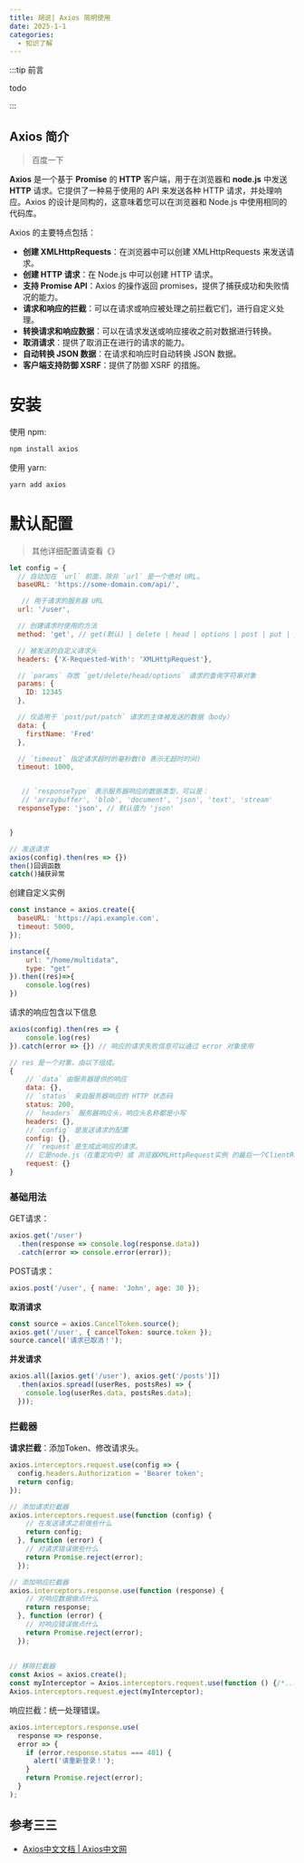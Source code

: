 ```yaml
---
title: 胡说| Axios 简明使用
date: 2025-1-1
categories: 
  - 知识了解
---
```


:::tip 前言

todo

:::

## Axios 简介

> 百度一下

**Axios** 是一个基于 **Promise** 的 **HTTP** 客户端，用于在浏览器和 **node.js** 中发送 **HTTP** 请求。它提供了一种易于使用的 API 来发送各种 HTTP 请求，并处理响应。Axios 的设计是同构的，这意味着您可以在浏览器和 Node.js 中使用相同的代码库。

Axios 的主要特点包括：

- **创建 XMLHttpRequests**：在浏览器中可以创建 XMLHttpRequests 来发送请求。
- **创建 HTTP 请求**：在 Node.js 中可以创建 HTTP 请求。
- **支持 Promise API**：Axios 的操作返回 promises，提供了捕获成功和失败情况的能力。
- **请求和响应的拦截**：可以在请求或响应被处理之前拦截它们，进行自定义处理。
- **转换请求和响应数据**：可以在请求发送或响应接收之前对数据进行转换。
- **取消请求**：提供了取消正在进行的请求的能力。
- **自动转换 JSON 数据**：在请求和响应时自动转换 JSON 数据。
- **客户端支持防御 XSRF**：提供了防御 XSRF 的措施。



# 安装

使用 npm:

```bash
npm install axios
```

使用 yarn:

```bash
yarn add axios
```



# 默认配置

> 其他详细配置请查看《》

```javascript
let config = {
  // 自动加在 `url` 前面，除非 `url` 是一个绝对 URL。
  baseURL: 'https://some-domain.com/api/',

   // 用于请求的服务器 URL
  url: '/user',

  // 创建请求时使用的方法
  method: 'get', // get(默认) | delete | head | options | post | put | patch

  // 被发送的自定义请求头
  headers: {'X-Requested-With': 'XMLHttpRequest'},

  // `params` 存放 `get/delete/head/options` 请求的查询字符串对象
  params: {
    ID: 12345
  },

  // 仅适用于 `post/put/patch` 请求的主体被发送的数据（body）
  data: {
    firstName: 'Fred'
  },

  // `timeout` 指定请求超时的毫秒数(0 表示无超时时间)
  timeout: 1000,


   // `responseType` 表示服务器响应的数据类型，可以是：
   // 'arraybuffer', 'blob', 'document', 'json', 'text', 'stream'
  responseType: 'json', // 默认值为 'json'


}

// 发送请求
axios(config).then(res => {})
then()回调函数
catch()捕获异常
```



创建自定义实例

```javascript
const instance = axios.create({
  baseURL: 'https://api.example.com',
  timeout: 5000,
});

instance({
    url: "/home/multidata",
    type: "get"
}).then((res)=>{
    console.log(res)
})
```

请求的响应包含以下信息

```js
axios(config).then(res => {
    console.log(res)
}).catch(error => {}) // 响应的请求失败信息可以通过 error 对象使用

// res 是一个对象，由以下组成。
{
    // `data` 由服务器提供的响应
    data: {},
    // `status` 来自服务器响应的 HTTP 状态码
    status: 200,
    // `headers` 服务器响应头，响应头名称都是小写
    headers: {},
    // `config` 是发送请求的配置
    config: {},
    // `request`是生成此响应的请求。
    // 它是node.js（在重定向中）或 浏览器XMLHttpRequest实例 的最后一个ClientRequest请求实例
    request: {}
}
```



### 基础用法
GET请求：  
```javascript
axios.get('/user')
  .then(response => console.log(response.data))
  .catch(error => console.error(error));
```

POST请求：  
```javascript
axios.post('/user', { name: 'John', age: 30 });
```

**取消请求**  

```javascript
const source = axios.CancelToken.source();
axios.get('/user', { cancelToken: source.token });
source.cancel('请求已取消！');
```

**并发请求**  

```javascript
axios.all([axios.get('/user'), axios.get('/posts')])
  .then(axios.spread((userRes, postsRes) => {
    console.log(userRes.data, postsRes.data);
  }));
```



### 拦截器

**请求拦截**：添加Token、修改请求头。  

```javascript
axios.interceptors.request.use(config => {
  config.headers.Authorization = 'Bearer token';
  return config;
});

// 添加请求拦截器
axios.interceptors.request.use(function (config) {
    // 在发送请求之前做些什么
    return config;
  }, function (error) {
    // 对请求错误做些什么
    return Promise.reject(error);
  });

// 添加响应拦截器
axios.interceptors.response.use(function (response) {
    // 对响应数据做点什么
    return response;
  }, function (error) {
    // 对响应错误做点什么
    return Promise.reject(error);
  });
  
  
// 移除拦截器
const Axios = axios.create();
const myInterceptor = Axios.interceptors.request.use(function () {/*...*/});
Axios.interceptors.request.eject(myInterceptor);

```

响应拦截：统一处理错误。  
```javascript
axios.interceptors.response.use(
  response => response,
  error => {
    if (error.response.status === 401) {
      alert('请重新登录！');
    }
    return Promise.reject(error);
  }
);
```





## 参考三三

- [Axios中文文档 | Axios中文网](https://www.axios-http.cn/)
